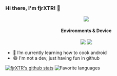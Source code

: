### Hi there, I'm fjrXTR! 👋

<p align="center">
  <img src="https://github.com/fjrXTR/fjrXTR/raw/main/majo-no-tabitabi-the-journey-of-elaina.gif"><br>
</p>

<h4 align=center>Environments & Device</h4>
<p align=center>
<a href="https://www.android.com/android-13"><img src="https://img.shields.io/badge/Android%2013-3ddc84?style=flat-square&logo=android&logoColor=ffffff"></a>
<a href="https://www.microsoft.com/windows/windows10"><img src="https://img.shields.io/badge/Windows%2010-00adef?style=flat-square&logo=windows10&logoColor=ffffff"></a>

- 🌱 I’m currently learning how to cook android 
- 😄 I'm not a dev, just having fun in github

[![fjrXTR's github stats](https://github-readme-stats.vercel.app/api?username=fjrXTR&theme=dark&layout=compact)](https://github.com/fajar3109)
![Favorite languages](https://github-readme-stats.vercel.app/api/top-langs/?username=fjrXTR&theme=dark&layout=compact)
